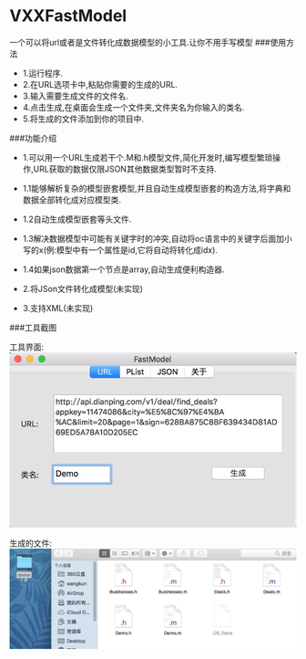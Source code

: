# VXXFastModel
一个可以将url或者是文件转化成数据模型的小工具.让你不用手写模型
###使用方法
* 1.运行程序.
* 2.在URL选项卡中,粘贴你需要的生成的URL.
* 3.输入需要生成文件的文件名.
* 4.点击生成,在桌面会生成一个文件夹,文件夹名为你输入的类名.
* 5.将生成的文件添加到你的项目中.

###功能介绍
* 1.可以用一个URL生成若干个.M和.h模型文件,简化开发时,编写模型繁琐操作,URL获取的数据仅限JSON其他数据类型暂时不支持.
* 1.1能够解析复杂的模型嵌套模型,并且自动生成模型嵌套的构造方法,将字典和数据全部转化成对应模型类.
* 1.2自动生成模型嵌套等头文件.
* 1.3解决数据模型中可能有关键字时的冲突,自动将oc语言中的关键字后面加小写的x(例:模型中有一个属性是id,它将自动将转化成idx).
* 1.4如果json数据第一个节点是array,自动生成便利构造器.

* 2.将JSon文件转化成模型(未实现)

* 3.支持XML(未实现) 

###工具截图

工具界面:
![工具界面](images/4A016253-8636-4D69-8FD5-05001EEC4B7A.png)

生成的文件:
![生成的文件](images/897F18AA-2CF4-45B8-8D41-1F5D765C5C1D.png)